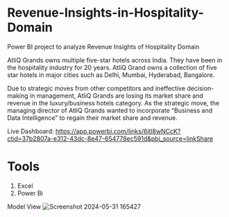 # Revenue-Insights-in-Hospitality-Domain

Power BI project to analyze Revenue Insights of Hospitality Domain

AtliQ Grands owns multiple five-star hotels across India. They have been in the hospitality industry for 20 years. AtliQ Grand owns a collection of five star hotels in major cities such as Delhi, Mumbai, Hyderabad, Bangalore.

Due to strategic moves from other competitors and ineffective decision-making in management, AtliQ Grands are losing its market share and revenue in the luxury/business hotels category. As the strategic move, the managing director of AtliQ Grands wanted to incorporate “Business and Data Intelligence” to regain their market share and revenue.

Live Dashboard: https://app.powerbi.com/links/6itl8wNCcK?ctid=37b2807a-e312-43dc-8e47-654778ec591d&pbi_source=linkShare

# Tools
1. Excel
2. Power Bi

Model View
![Screenshot 2024-05-31 165427](https://github.com/Pavan111298/Revenue-Insights-in-Hospitality-Domain/assets/150880621/e695c96a-5b14-4498-a551-7274f4d30296)






